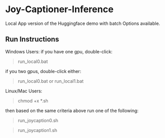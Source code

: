 # Joy-Captioner-Inference
Local App version of the Huggingface demo with batch Options available.

## Run Instructions

Windows Users:
if you have one gpu, double-click:
> run_local0.bat

if you two gpus, double-click either:
> run_local0.bat
or
> run_local1.bat

Linux/Mac Users:
> chmod +x *.sh

then based on the same criteria above run one of the following:
> run_joycaption0.sh

> run_joycaption1.sh
